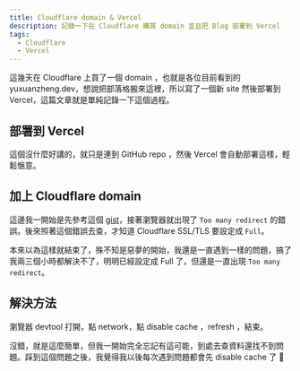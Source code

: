 ```yaml
---
title: Cloudflare domain & Vercel
description: 記錄一下在 Cloudflare 購買 domain 並且把 Blog 部署到 Vercel
tags:
  - Cloudflare
  - Vercel
---
```


這幾天在 Cloudflare 上買了一個 domain ，也就是各位目前看到的 yuxuanzheng.dev，想說把部落格搬來這裡，所以寫了一個新 site 然後部署到 Vercel，這篇文章就是單純記錄一下這個過程。

## 部署到 Vercel

這個沒什麼好講的，就只是連到 GitHub repo ，然後 Vercel 會自動部署這樣，輕鬆愜意。

## 加上 Cloudflare domain

這邊我一開始是先參考這個 [gist](https://gist.github.com/nivethan-me/a56f18b3ffbad04bf5f35085972ceb4d)，接著瀏覽器就出現了 `Too many redirect` 的錯誤。後來照著這個錯誤去查，才知道 Cloudflare SSL/TLS 要設定成 `Full`。

本來以為這樣就結束了，殊不知是惡夢的開始，我還是一直遇到一樣的問題，搞了我兩三個小時都解決不了，明明已經設定成 Full 了，但還是一直出現 `Too many redirect`。

## 解決方法

瀏覽器 devtool 打開，點 network，點 disable cache ，refresh ，結束。

沒錯，就是這麼簡單，但我一開始完全忘記有這可能，到處去查資料還找不到問題。踩到這個問題之後，我覺得我以後每次遇到問題都會先 disable cache 了 💩
